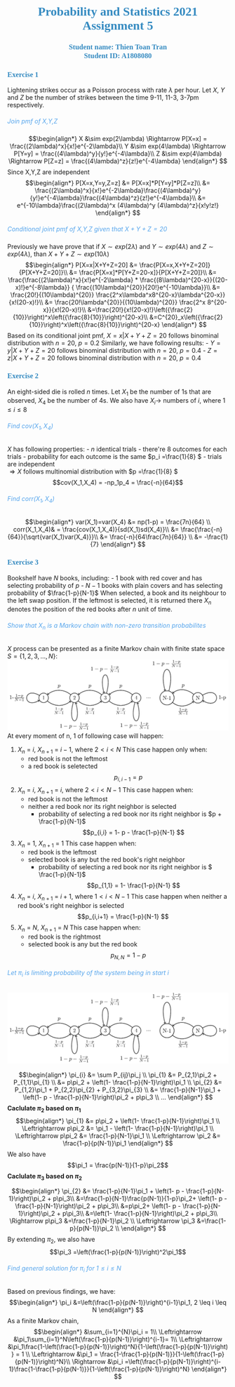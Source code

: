 <head>
    <style>
        html body h1,h2,html body h3{
            color: #368BC1;
            font-family: Typori;
            /* background-color:Tomato; */
        }
        html body h5 ,html body h6 {
            color: #56A5EC;
            font-weight: normal;
        }
        /* p{
            font-family: Typori;
        } */
    </style>
</head>
<h1 style="text-align: center">
    Probability and Statistics 2021 <br>
    Assignment 5<br>

</h1>
<h3 style="text-align: center">
    Student name: Thien Toan Tran <br>
    Student ID: A1808080<br>
</h3>

### Exercise 1

Lightening strikes occur as a Poisson process with rate $\lambda$ per hour.
Let $X$, $Y$ and $Z$ be the number of strikes between the time 9-11, 11-3, 3-7pm respectively.

##### Join pmf of $X$,$Y$,$Z$
$$\begin{align*}
   X &\sim exp(2\lambda) \Rightarrow P[X=x] = \frac{(2\lambda)^x}{x!}e^{-2\lambda}\\
   Y &\sim exp(4\lambda) \Rightarrow P[Y=y] = \frac{(4\lambda)^y}{y!}e^{-4\lambda}\\
   Z &\sim exp(4\lambda) \Rightarrow P[Z=z] = \frac{(4\lambda)^z}{z!}e^{-4\lambda}
\end{align*}
$$
Since X,Y,Z are independent
$$\begin{align*}
P[X=x,Y=y,Z=z] &= P[X=x]*P[Y=y]*P[Z=z]\\
&= \frac{(2\lambda)^x}{x!}e^{-2\lambda}\frac{(4\lambda)^y}{y!}e^{-4\lambda}\frac{(4\lambda)^z}{z!}e^{-4\lambda}\\
&= e^{-10\lambda}\frac{(2\lambda)^x (4\lambda)^y (4\lambda)^z}{x!y!z!}
\end{align*}
$$



##### Conditional joint pmf of $X$,$Y$,$Z$ given that $X+Y+Z=20$
Previously we have prove that if $X \sim exp(2\lambda)$ and $Y \sim exp(4\lambda)$ and $Z \sim exp(4\lambda)$, than $X+Y+Z \sim exp(10\lambda)$
$$\begin{align*}
P[X=x|X+Y+Z=20] &= \frac{P[X=x,X+Y+Z=20]}{P[X+Y+Z=20]}\\
&= \frac{P[X=x]*P[Y+Z=20-x]}{P[X+Y+Z=20]}\\
&= \frac{\frac{(2\lambda)^x}{x!}e^{-2\lambda}
            * \frac{(8\lambda)^{20-x}}{(20-x)!}e^{-8\lambda}}
        { \frac{(10\lambda)^{20}}{20!}e^{-10\lambda}}\\
&= \frac{20!}{(10\lambda)^{20}} \frac{2^x\lambda^x8^{20-x}\lambda^{20-x}}{x!(20-x)!}\\
&= \frac{20!\lambda^{20}}{(10\lambda)^{20}} \frac{2^x 8^{20-x}}{x!(20-x)!}\\
&=\frac{20!}{x!(20-x)!}\left({\frac{2}{10}}\right)^x\left({\frac{8}{10}}\right)^{20-x}\\
&=C^{20}_x\left({\frac{2}{10}}\right)^x\left({\frac{8}{10}}\right)^{20-x}
\end{align*}
$$
Based on its conditional joint pmf, $X=x|X+Y+Z=20$ follows binominal distribution with $n=20$, $p=0.2$
Similarly, we have following results:
      - $Y=y|X+Y+Z=20$ follows binominal distribution with $n=20$, $p=0.4$
      - $Z=z|X+Y+Z=20$ follows binominal distribution with $n=20$, $p=0.4$

### Exercise 2

An eight-sided die is rolled $n$ times. Let $X_1$ be the number of 1s that are observed, $X_4$ be the number of 4s.
We also have $X_i \rightarrow$ numbers of $i$, where $1\leq i \leq 8$

###### Find $cov(X_1,X_4)$

$X$ has following properties:
      - $n$ identical trials
      - there're 8 outcomes for each trials
      - probability for each outcome is the same $p_i =\frac{1}{8} $
      - trials are independent  
$\Rightarrow X$ follows multinomial distribution with $p =\frac{1}{8} $
$$cov(X_1,X_4) = -np_1p_4 = \frac{-n}{64}$$

###### Find $corr(X_1,X_4)$
$$\begin{align*}
var(X_1)=var(X_4) &= np(1-p) = \frac{7n}{64} \\
corr(X_1,X_4)& = \frac{cov(X_1,X_4)}{sd(X_1)sd(X_4)}\\
&= \frac{\frac{-n}{64}}{\sqrt{var(X_1)var(X_4)}}\\
&= \frac{-n}{64\frac{7n}{64}} \\
&= -\frac{1}{7}
\end{align*}
$$

### Exercise 3

Bookshelf have $N$ books, including:
      - 1 book with red cover and has selecting probability of $p$
      - $N-1$ books with plain covers and has selecting probability of $\frac{1-p}{N-1}$
When selected, a book and its neighbour to the left swap position. If the leftmost is selected, it is returned there
$X_n$ denotes the position of the red books after $n$ unit of time.
###### Show that ${X_n}$ is a Markov chain with non-zero transition probabilites
$X$ process can be presented as a finite Markov chain with finite state space $S=\{1,2,3,...,N\}$:
![](32.png)
At every moment of n, 1 of following case will happen:

1. $X_n$ = $i$, $X_{n+1}$ = $i-1$, where $2 < i < N$
This case happen only when:
    - red book is not the leftmost
    - a red book is seletected
$$p_{i,i-1} = p$$
1. $X_n$ = $i$, $X_{n+1}$ = $i$, where $2 < i < N-1$
    This case happen when:
    - red book is not the leftmost
    - neither a red book nor its right neighbor is selected
      - probability of selecting a red book nor its right neighbor is $p + \frac{1-p}{N-1}$
    $$p_{i,i} = 1- p - \frac{1-p}{N-1}
    $$
2. $X_n$ = 1, $X_{n+1}$ = 1
This case happen when:
    - red book is the leftmost
    - selected book is any but the red book's right neighbor
      - probability of selecting a red book nor its right neighbor is $ \frac{1-p}{N-1}$
    $$p_{1,1} = 1-  \frac{1-p}{N-1}
    $$
1. $X_n$ = $i$, $X_{n+1}$ = $i+1$, where $1 < i < N-1$
    This case happen when neither a red book's right neighbor is selected
    $$p_{i,i+1} = \frac{1-p}{N-1}
    $$
2. $X_n$ = $N$, $X_{n+1}$ = $N$
This case happen when:
    - red book is the rightmost
    - selected book is any but the red book
    $$p_{N,N} = 1- p
    $$
###### Let ${\pi_i}$ is limiting probability of the system being in start $i$
![](32.png)

$$\begin{align*}
\pi_{i} &= \sum P_{ij}\pi_j \\ 
\pi_{1} &= P_{2,1}\pi_2 + P_{1,1}\pi_{1} \\
&= p\pi_2  +  \left(1-  \frac{1-p}{N-1}\right)\pi_1                \\
\pi_{2} &= P_{1,2}\pi_1 + P_{2,2}\pi_{2} + P_{3,2}\pi_{3} \\
&= \frac{1-p}{N-1}\pi_1  +  \left(1- p - \frac{1-p}{N-1}\right)\pi_2 + p\pi_3                \\
...
\end{align*}
$$
**Caclulate $\pi_2$ based on $\pi_1$**
$$\begin{align*}
\pi_{1} &= p\pi_2  +  \left(1-  \frac{1-p}{N-1}\right)\pi_1                \\
\Leftrightarrow  p\pi_2 &= \pi_1 - \left(1-  \frac{1-p}{N-1}\right)\pi_1 \\
\Leftrightarrow  p\pi_2 &= \frac{1-p}{N-1}\pi_1 \\
\Leftrightarrow  \pi_2 &= \frac{1-p}{p(N-1)}\pi_1
\end{align*}
$$
We also have $$\pi_1 = \frac{p(N-1)}{1-p}\pi_2$$
**Caclulate $\pi_3$ based on $\pi_2$**

$$\begin{align*}
\pi_{2} &= \frac{1-p}{N-1}\pi_1  +  \left(1- p - \frac{1-p}{N-1}\right)\pi_2 + p\pi_3\\
&=\frac{1-p}{N-1}\frac{p(N-1)}{1-p}\pi_2+  \left(1- p - \frac{1-p}{N-1}\right)\pi_2 + p\pi_3\\
&=p\pi_2+  \left(1- p - \frac{1-p}{N-1}\right)\pi_2 + p\pi_3\\
&=\left(1- \frac{1-p}{N-1}\right)\pi_2 + p\pi_3\\
\Rightarrow p\pi_3 &=\frac{1-p}{N-1}\pi_2 \\
\Leftrightarrow \pi_3 &=\frac{1-p}{p(N-1)}\pi_2 \\
\end{align*}
$$
By extending $\pi_2$, we also have $$\pi_3 =\left(\frac{1-p}{p(N-1)}\right)^2\pi_1$$
###### Find general solution for $\pi_i$ for $1 \leq i \leq N$
Based on previous findings, we have:
$$\begin{align*}
\pi_i &=\left(\frac{1-p}{p(N-1)}\right)^{i-1}\pi_1, 2 \leq i \leq N
\end{align*}
$$
As a finite Markov chain,
$$\begin{align*}
&\sum_{i=1}^{N}\pi_i = 1\\
\Leftrightarrow &\pi_1\sum_{i=1}^N\left(\frac{1-p}{p(N-1)}\right)^{i-1}= 1\\
\Leftrightarrow &\pi_1\frac{1-\left(\frac{1-p}{p(N-1)}\right)^N}{1-\left(\frac{1-p}{p(N-1)}\right) } = 1 \\
\Leftrightarrow &\pi_1 = \frac{1-\frac{1-p}{p(N-1)}}{1-\left(\frac{1-p}{p(N-1)}\right)^N}\\
\Rightarrow &\pi_i =\left(\frac{1-p}{p(N-1)}\right)^{i-1}\frac{1-\frac{1-p}{p(N-1)}}{1-\left(\frac{1-p}{p(N-1)}\right)^N}
\end{align*}
$$


